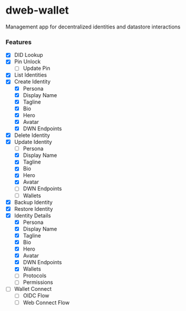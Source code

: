 # dweb-wallet
Management app for decentralized identities and datastore interactions

### Features
- [x] DID Lookup
- [x] Pin Unlock
  - [ ] Update Pin
- [x] List Identities
- [x] Create Identity
  - [x] Persona
  - [x] Display Name
  - [x] Tagline
  - [x] Bio
  - [x] Hero
  - [x] Avatar
  - [x] DWN Endpoints
- [x] Delete Identity
- [x] Update Identity
  - [ ] Persona
  - [x] Display Name
  - [x] Tagline
  - [x] Bio
  - [x] Hero
  - [x] Avatar
  - [ ] DWN Endpoints
  - [ ] Wallets
- [x] Backup Identity
- [x] Restore Identity
- [x] Identity Details
  - [x] Persona
  - [x] Display Name
  - [x] Tagline
  - [x] Bio
  - [x] Hero
  - [x] Avatar
  - [x] DWN Endpoints
  - [x] Wallets
  - [ ] Protocols
  - [ ] Permissions
- [ ] Wallet Connect
  - [ ] OIDC Flow
  - [ ] Web Connect Flow
